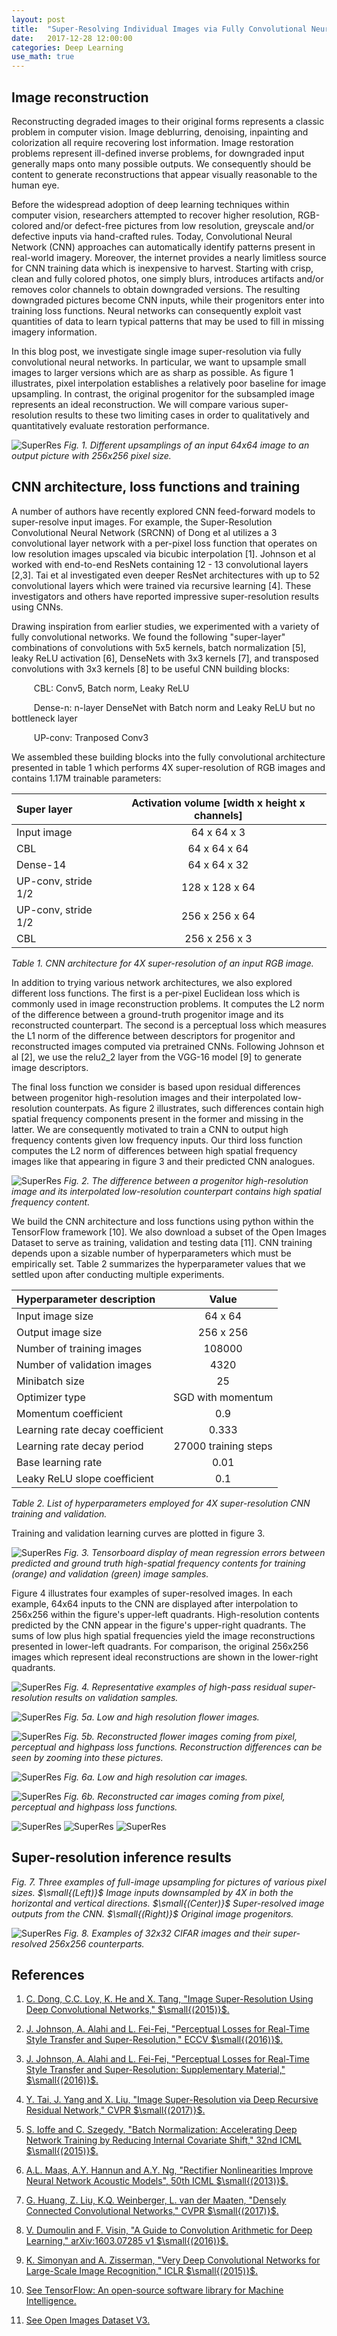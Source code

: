 ```yaml
---
layout: post
title:  "Super-Resolving Individual Images via Fully Convolutional Neural Networks"
date:   2017-12-28 12:00:00
categories: Deep Learning
use_math: true
---
```


## Image reconstruction

Reconstructing degraded images to their original forms represents a classic
problem in computer vision.  Image deblurring, denoising, inpainting and
colorization all require recovering lost information.  Image restoration
problems represent ill-defined inverse problems, for downgraded input
generally maps onto many possible outputs.  We consequently should be
content to generate reconstructions that appear visually reasonable to the
human eye.

Before the widespread adoption of deep learning techniques within computer
vision, researchers attempted to recover higher resolution, RGB-colored
and/or defect-free pictures from low resolution, greyscale and/or defective
inputs via hand-crafted rules.  Today, Convolutional Neural Network (CNN)
approaches can automatically identify patterns present in real-world
imagery.  Moreover, the internet provides a nearly limitless source for CNN
training data which is inexpensive to harvest.  Starting with crisp, clean
and fully colored photos, one simply blurs, introduces artifacts and/or
removes color channels to obtain downgraded versions.  The resulting
downgraded pictures become CNN inputs, while their progenitors enter into
training loss functions.  Neural networks can consequently exploit vast
quantities of data to learn typical patterns that may be used to fill in
missing imagery information.

In this blog post, we investigate single image super-resolution via fully
convolutional neural networks.  In particular, we want to upsample small
images to larger versions which are as sharp as possible.  As figure 1
illustrates, pixel interpolation establishes a relatively poor baseline for
image upsampling.  In contrast, the original progenitor for the subsampled
image represents an ideal reconstruction.  We will compare various
super-resolution results to these two limiting cases in order to
qualitatively and quantitatively evaluate restoration performance.

![SuperRes]({{site.url}}/blog/images/superres/padded_flower_upsampled.jpg)
*Fig. 1.  Different upsamplings of an input 64x64 image to an output picture
with 256x256 pixel size.*

## CNN architecture, loss functions and training

A number of authors have recently explored CNN feed-forward models to
super-resolve input images.  For example, the Super-Resolution
Convolutional Neural Network $($SRCNN$)$ of Dong et al utilizes a 3
convolutional layer network with a per-pixel loss function that operates on
low resolution images upscaled via bicubic interpolation [1].  Johnson et
al worked with end-to-end ResNets containing 12 - 13 convolutional layers
[2,3].  Tai et al investigated even deeper ResNet architectures with up to
52 convolutional layers which were trained via recursive learning [4].
These investigators and others have reported impressive super-resolution
results using CNNs.

Drawing inspiration from earlier studies, we experimented with a variety of
fully convolutional networks.  We found the following "super-layer"
combinations of convolutions with 5x5 kernels, batch normalization [5],
leaky ReLU activation [6], DenseNets with 3x3 kernels [7], and transposed
convolutions with 3x3 kernels [8] to be useful CNN building blocks:

$\qquad$ CBL: Conv5, Batch norm, Leaky ReLU

$\qquad$ Dense-n: n-layer DenseNet with Batch norm and Leaky ReLU but no bottleneck layer

$\qquad$ UP-conv: Tranposed Conv3

We assembled these building blocks into the fully convolutional
architecture presented in table 1 which performs 4X super-resolution of RGB
images and contains 1.17M trainable parameters:

<table style="width:100%">
  <thead>
    <tr>
      <th style="text-align: left">Super layer</th>
      <th style="text-align: center">Activation volume [width x height x
channels] </th>
    </tr>
  </thead>
  <tbody>
    <tr>
      <td style="text-align: left">Input image</td>
      <td style="text-align: center">64 x 64 x 3</td>
    </tr>
    <tr>
      <td style="text-align: left">CBL</td>
      <td style="text-align: center">64 x 64 x 64</td>
    </tr>
    <tr>
      <td style="text-align: left">Dense-14</td>
      <td style="text-align: center">64 x 64 x 32</td>
    </tr>
    <tr>
      <td style="text-align: left">UP-conv, stride 1/2</td>
      <td style="text-align: center">128 x 128 x 64</td>
    </tr>
    <tr>
      <td style="text-align: left">UP-conv, stride 1/2</td>
      <td style="text-align: center">256 x 256 x 64</td>
    </tr>
    <tr>
      <td style="text-align: left">CBL</td>
      <td style="text-align: center">256 x 256 x 3</td>
    </tr>
</tbody>
</table>

*Table 1.  CNN architecture for 4X super-resolution of an input RGB image.*

In addition to trying various network architectures, we also explored
different loss functions.  The first is a per-pixel Euclidean loss which is
commonly used in image reconstruction problems.  It computes the L2 norm of
the difference between a ground-truth progenitor image and its
reconstructed counterpart.  The second is a perceptual loss which measures
the L1 norm of the difference between descriptors for progenitor and
reconstructed images computed via pretrained CNNs.  Following Johnson et al
[2], we use the relu2_2 layer from the VGG-16 model [9] to generate image
descriptors.

The final loss function we consider is based upon residual differences
between progenitor high-resolution images and their interpolated
low-resolution counterpats.  As figure 2 illustrates, such differences
contain high spatial frequency components present in the former and missing
in the latter.  We are consequently motivated to train a CNN to output high
frequency contents given low frequency inputs.  Our third loss function
computes the L2 norm of differences between high spatial frequency images
like that appearing in figure 3 and their predicted CNN analogues.

![SuperRes]({{site.url}}/blog/images/superres/hires_lores_residual2.jpg)
*Fig. 2.  The difference between a progenitor high-resolution image and its
interpolated low-resolution counterpart contains high spatial frequency
content.*

We build the CNN architecture and loss functions using python within the
TensorFlow framework [10].  We also download a subset of the Open Images
Dataset to serve as training, validation and testing data [11].  CNN
training depends upon a sizable number of hyperparameters which must be
empirically set.  Table 2 summarizes the hyperparameter values that we
settled upon after conducting multiple experiments.

<table style="width:100%">
  <thead>
    <tr>
      <th style="text-align: left">Hyperparameter description</th>
      <th style="text-align: center">Value    </th>
    </tr>
  </thead>
  <tbody>
    <tr>
      <td style="text-align: left">Input image size</td>
      <td style="text-align: center">64 x 64</td>
    </tr>
    <tr>
      <td style="text-align: left">Output image size</td>
      <td style="text-align: center">256 x 256</td>
    </tr>
    <tr>
      <td style="text-align: left">Number of training images</td>
      <td style="text-align: center">108000</td>
    </tr>
    <tr>
      <td style="text-align: left">Number of validation images</td>
      <td style="text-align: center">4320</td>
    </tr>
    <tr>
      <td style="text-align: left">Minibatch size</td>
      <td style="text-align: center">25</td>
    </tr>
    <tr>
      <td style="text-align: left">Optimizer type</td>
      <td style="text-align: center">SGD with momentum</td>
    </tr>
    <tr>
      <td style="text-align: left">Momentum coefficient</td>
      <td style="text-align: center">0.9</td>
    </tr>
    <tr>
      <td style="text-align: left">Learning rate decay coefficient</td>
      <td style="text-align: center">0.333</td>
    </tr>
    <tr>
      <td style="text-align: left">Learning rate decay period</td>
      <td style="text-align: center">27000 training steps</td>
    </tr>
    <tr>
      <td style="text-align: left">Base learning rate</td>
      <td style="text-align: center">0.01</td>
    </tr>
    <tr>
      <td style="text-align: left">Leaky ReLU slope coefficient</td>
      <td style="text-align: center">0.1</td>
    </tr>
</tbody>
</table>

*Table 2.  List of hyperparameters employed for 4X super-resolution CNN
training and validation.*

Training and validation learning curves are plotted in figure 3.

![SuperRes]({{site.url}}/blog/images/superres/train_valid_error.png)
*Fig. 3.  Tensorboard display of mean regression errors between predicted
and ground truth high-spatial frequency contents for training $($orange$)$
and validation $($green$)$ image samples.*


Figure 4 illustrates four examples of super-resolved images.  In each
example, 64x64 inputs to the CNN are displayed after interpolation to
256x256 within the figure's upper-left quadrants.  High-resolution contents
predicted by the CNN appear in the figure's upper-right quadrants.  The
sums of low plus high spatial frequencies yield the image reconstructions
presented in lower-left quadrants.  For comparison, the original 256x256
images which represent ideal reconstructions are shown in the lower-right
quadrants.

![SuperRes]({{site.url}}/blog/images/superres/highpass_montage.jpg)
*Fig. 4.  Representative examples of high-pass residual super-resolution
results on validation samples.*


![SuperRes]({{site.url}}/blog/images/superres/padded_lores_hires_flower.jpg)
*Fig. 5a.  Low and high resolution flower images.*

![SuperRes]({{site.url}}/blog/images/superres/montage_flower.jpg)
*Fig. 5b.  Reconstructed flower images coming from pixel, perceptual and
highpass loss functions.  Reconstruction differences can be seen by zooming
into these pictures.*

![SuperRes]({{site.url}}/blog/images/superres/padded_lores_hires_cars.jpg)
*Fig. 6a.  Low and high resolution car images.*

![SuperRes]({{site.url}}/blog/images/superres/montage_cars.jpg)
*Fig. 6b.  Reconstructed car images coming from pixel, perceptual and
highpass loss functions.*

![SuperRes]({{site.url}}/blog/images/superres/red_car_montage.jpg)
![SuperRes]({{site.url}}/blog/images/superres/crack_montage.jpg)
![SuperRes]({{site.url}}/blog/images/superres/heart_assoc_montage.jpg)

## Super-resolution inference results


*Fig. 7.  Three examples of full-image upsampling for pictures of various
pixel sizes.  $\small{(Left)}$ Image inputs downsampled by 4X in both the
horizontal and vertical directions.  $\small{(Center)}$ Super-resolved
image outputs from the CNN.  $\small{(Right)}$ Original image progenitors.*


![SuperRes]({{site.url}}/blog/images/superres/montage_cifar.png)
*Fig. 8. Examples of 32x32 CIFAR images and their super-resolved 256x256
counterparts.*


## References

1.  [C. Dong, C.C. Loy, K. He and X. Tang, "Image Super-Resolution Using
Deep Convolutional Networks," $\small{(2015)}$.](https://arxiv.org/pdf/1501.00092.pdf)

2.  [J. Johnson, A. Alahi and L. Fei-Fei, "Perceptual Losses for Real-Time
Style Transfer and Super-Resolution," ECCV $\small{(2016)}$.](https://arxiv.org/abs/1603.08155)

3.  [J. Johnson, A. Alahi and L. Fei-Fei, "Perceptual Losses for Real-Time
Style Transfer and Super-Resolution: Supplementary Material," $\small{(2016)}$.](https://cs.stanford.edu/people/jcjohns/papers/fast-style/fast-style-supp.pdf)

4.  [Y. Tai, J. Yang and X. Liu, "Image Super-Resolution via Deep Recursive
Residual Network," CVPR $\small{(2017)}$.](https://pdfs.semanticscholar.org/a559/70013b984f344dfbbbba677d89dce0ba5f81.pdf)

5.  [S. Ioffe and C. Szegedy, "Batch Normalization: Accelerating Deep
Network Training by Reducing Internal Covariate Shift," 32nd ICML 
$\small{(2015)}$.](https://arxiv.org/abs/1502.03167)

6.  [A.L. Maas, A.Y. Hannun and A.Y. Ng, "Rectifier Nonlinearities Improve
Neural Network Acoustic Models", 50th ICML $\small{(2013)}$.](https://web.stanford.edu/~awni/papers/relu_hybrid_icml2013_final.pdf)

7.  [G. Huang, Z. Liu, K.Q. Weinberger, L. van der Maaten, "Densely
Connected Convolutional Networks," CVPR $\small{(2017)}$.](https://arxiv.org/abs/https://arxiv.org/abs/1608.06993)

8.  [V. Dumoulin and F. Visin, "A Guide to Convolution Arithmetic for Deep
Learning," arXiv:1603.07285 v1 $\small{(2016)}$.](https://ai2-s2-pdfs.s3.amazonaws.com/7918/2aab186f0b68a8432540d8695e1646338479.pdf)

9.  [K. Simonyan and A. Zisserman, "Very Deep Convolutional Networks for
Large-Scale Image Recognition," ICLR $\small{(2015)}$.](https://arxiv.org/pdf/1409.1556.pdf)

10.  [See TensorFlow: An open-source software library for Machine Intelligence.](https://www.tensorflow.org/)

11.  [See Open Images Dataset V3.](https://github.com/openimages/dataset)
